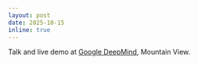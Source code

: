 ```yaml
---
layout: post
date: 2025-10-15
inline: true
---
```


Talk and live demo at [Google DeepMind](https://deepmind.google/), Mountain View.